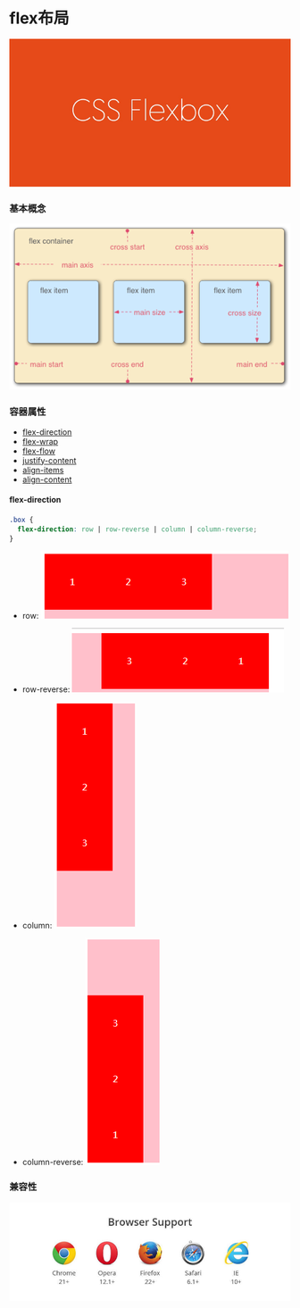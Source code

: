 # flex布局

![](/assets/5a7d00514af1e464221c677c15e8e990.png)

### 基本概念

![](/assets/3791e575c48b3698be6a94ae1dbff79d.png)

### 容器属性

* [flex-direction](flex-direction)
* [flex-wrap](flex-wrap)
* [flex-flow](flex-flow)
* [justify-content](justify-content)
* [align-items](align-items)
* [align-content](align-content)

<a name="flex-direction"></a>
#### flex-direction

```css
.box {
  flex-direction: row | row-reverse | column | column-reverse;
}
```
* row: 
![](/assets/企业微信截图_15324859183170.png)

* row-reverse: 
![](/assets/企业微信截图_15324859699106.png)

* column:
![](/assets/企业微信截图_15324860154034.png)

* column-reverse:
![](/assets/企业微信截图_15324860251421.png)

### 兼容性

![](/assets/8712d713c7d0b884a5cb9770efc422b4.jpg)


